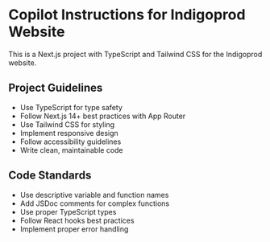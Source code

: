 # Copilot Instructions for Indigoprod Website

This is a Next.js project with TypeScript and Tailwind CSS for the Indigoprod website.

## Project Guidelines
- Use TypeScript for type safety
- Follow Next.js 14+ best practices with App Router
- Use Tailwind CSS for styling
- Implement responsive design
- Follow accessibility guidelines
- Write clean, maintainable code

## Code Standards
- Use descriptive variable and function names
- Add JSDoc comments for complex functions
- Use proper TypeScript types
- Follow React hooks best practices
- Implement proper error handling